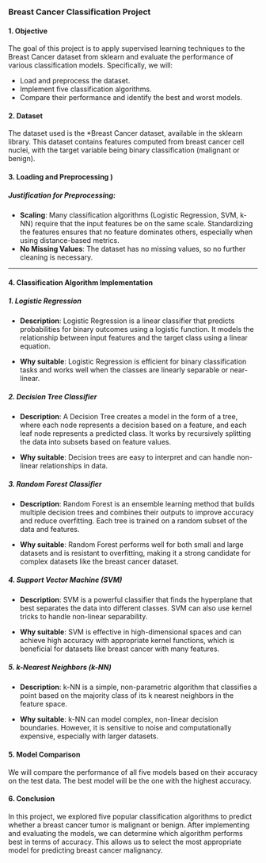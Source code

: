 ###  Breast Cancer Classification Project

#### 1. **Objective**
The goal of this project is to apply supervised learning techniques to the Breast Cancer dataset from sklearn and evaluate the performance of various classification models. Specifically, we will:

- Load and preprocess the dataset.
- Implement five classification algorithms.
- Compare their performance and identify the best and worst models.

#### 2. **Dataset**
The dataset used is the *Breast Cancer dataset, available in the sklearn library. This dataset contains features computed from breast cancer cell nuclei, with the target variable being binary classification (malignant or benign).

#### 3. **Loading and Preprocessing )**

##### Justification for Preprocessing:
- **Scaling**: Many classification algorithms (Logistic Regression, SVM, k-NN) require that the input features be on the same scale. Standardizing the features ensures that no feature dominates others, especially when using distance-based metrics.
- **No Missing Values**: The dataset has no missing values, so no further cleaning is necessary.

---

#### 4. **Classification Algorithm Implementation**

##### 1. **Logistic Regression**

- **Description**: Logistic Regression is a linear classifier that predicts probabilities for binary outcomes using a logistic function. It models the relationship between input features and the target class using a linear equation.
  
- **Why suitable**: Logistic Regression is efficient for binary classification tasks and works well when the classes are linearly separable or near-linear.

##### 2. **Decision Tree Classifier**

- **Description**: A Decision Tree creates a model in the form of a tree, where each node represents a decision based on a feature, and each leaf node represents a predicted class. It works by recursively splitting the data into subsets based on feature values.
  
- **Why suitable**: Decision trees are easy to interpret and can handle non-linear relationships in data.

##### 3. **Random Forest Classifier**

- **Description**: Random Forest is an ensemble learning method that builds multiple decision trees and combines their outputs to improve accuracy and reduce overfitting. Each tree is trained on a random subset of the data and features.
  
- **Why suitable**: Random Forest performs well for both small and large datasets and is resistant to overfitting, making it a strong candidate for complex datasets like the breast cancer dataset.

##### 4. **Support Vector Machine (SVM)**

- **Description**: SVM is a powerful classifier that finds the hyperplane that best separates the data into different classes. SVM can also use kernel tricks to handle non-linear separability.
  
- **Why suitable**: SVM is effective in high-dimensional spaces and can achieve high accuracy with appropriate kernel functions, which is beneficial for datasets like breast cancer with many features.

##### 5. **k-Nearest Neighbors (k-NN)**

- **Description**: k-NN is a simple, non-parametric algorithm that classifies a point based on the majority class of its k nearest neighbors in the feature space.
  
- **Why suitable**: k-NN can model complex, non-linear decision boundaries. However, it is sensitive to noise and computationally expensive, especially with larger datasets.


#### 5. **Model Comparison**

We will compare the performance of all five models based on their accuracy on the test data. The best model will be the one with the highest accuracy.

#### 6. **Conclusion**

In this project, we explored five popular classification algorithms to predict whether a breast cancer tumor is malignant or benign. After implementing and evaluating the models, we can determine which algorithm performs best in terms of accuracy. This allows us to select the most appropriate model for predicting breast cancer malignancy.
